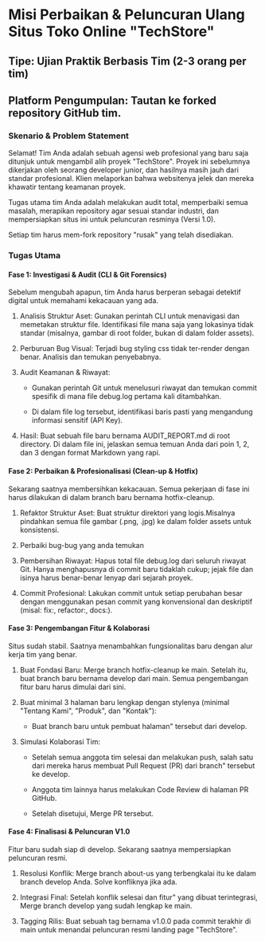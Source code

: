 # Misi Perbaikan & Peluncuran Ulang Situs Toko Online "TechStore"

## Tipe: Ujian Praktik Berbasis Tim (2-3 orang per tim)

## Platform Pengumpulan: Tautan ke forked repository GitHub tim.

### Skenario & Problem Statement

Selamat! Tim Anda adalah sebuah agensi web profesional yang baru saja ditunjuk untuk mengambil alih proyek "TechStore". Proyek ini sebelumnya dikerjakan oleh seorang developer junior, dan hasilnya masih jauh dari standar profesional. Klien melaporkan bahwa websitenya jelek dan mereka khawatir tentang keamanan proyek.

Tugas utama tim Anda adalah melakukan audit total, memperbaiki semua masalah, merapikan repository agar sesuai standar industri, dan mempersiapkan situs ini untuk peluncuran resminya (Versi 1.0).

Setiap tim harus mem-fork repository "rusak" yang telah disediakan.

### Tugas Utama
#### Fase 1: Investigasi & Audit (CLI & Git Forensics)

Sebelum mengubah apapun, tim Anda harus berperan sebagai detektif digital untuk memahami kekacauan yang ada.

1. Analisis Struktur Aset: Gunakan perintah CLI untuk menavigasi dan memetakan struktur file. Identifikasi file mana saja yang lokasinya tidak standar (misalnya, gambar di root folder, bukan di dalam folder assets).

2. Perburuan Bug Visual: Terjadi bug styling css tidak ter-render dengan benar. Analisis dan temukan penyebabnya.

3. Audit Keamanan & Riwayat:
   - Gunakan perintah Git untuk menelusuri riwayat dan temukan commit spesifik di mana file debug.log pertama kali ditambahkan.

   - Di dalam file log tersebut, identifikasi baris pasti yang mengandung informasi sensitif (API Key).

4. Hasil: Buat sebuah file baru bernama AUDIT_REPORT.md di root directory. Di dalam file ini, jelaskan semua temuan Anda dari poin 1, 2, dan 3 dengan format Markdown yang rapi.

#### Fase 2: Perbaikan & Profesionalisasi (Clean-up & Hotfix)

Sekarang saatnya membersihkan kekacauan. Semua pekerjaan di fase ini harus dilakukan di dalam branch baru bernama hotfix-cleanup.

1. Refaktor Struktur Aset: Buat struktur direktori yang logis.Misalnya pindahkan semua file gambar (.png, .jpg) ke dalam folder assets untuk konsistensi. 

2. Perbaiki bug-bug yang anda temukan

3. Pembersihan Riwayat: Hapus total file debug.log dari seluruh riwayat Git. Hanya menghapusnya di commit baru tidaklah cukup; jejak file dan isinya harus benar-benar lenyap dari sejarah proyek.

4. Commit Profesional: Lakukan commit untuk setiap perubahan besar dengan menggunakan pesan commit yang konvensional dan deskriptif (misal: fix:, refactor:, docs:).

#### Fase 3: Pengembangan Fitur & Kolaborasi

Situs sudah stabil. Saatnya menambahkan fungsionalitas baru dengan alur kerja tim yang benar.

1. Buat Fondasi Baru: Merge branch hotfix-cleanup ke main. Setelah itu, buat branch baru bernama develop dari main. Semua pengembangan fitur baru harus dimulai dari sini.

2. Buat minimal 3 halaman baru lengkap dengan stylenya (minimal "Tentang Kami", "Produk", dan "Kontak"):
   - Buat branch baru untuk pembuat halaman" tersebut dari develop.
3. Simulasi Kolaborasi Tim:
   - Setelah semua anggota tim selesai dan melakukan push, salah satu dari mereka harus membuat Pull Request (PR) dari branch" tersebut ke develop.

   - Anggota tim lainnya harus melakukan Code Review di halaman PR GitHub.

   - Setelah disetujui, Merge PR tersebut.

#### Fase 4: Finalisasi & Peluncuran V1.0
Fitur baru sudah siap di develop. Sekarang saatnya mempersiapkan peluncuran resmi.

1. Resolusi Konflik: Merge branch about-us yang terbengkalai itu ke dalam branch develop Anda. Solve konfliknya jika ada.

2. Integrasi Final: Setelah konflik selesai dan fitur" yang dibuat terintegrasi, Merge branch develop yang sudah lengkap ke main.

3. Tagging Rilis: Buat sebuah tag bernama v1.0.0 pada commit terakhir di main untuk menandai peluncuran resmi landing page "TechStore".

